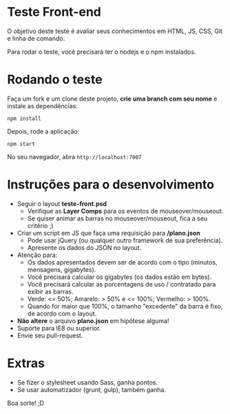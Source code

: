 # Teste Front-end

O objetivo deste teste é avaliar seus conhecimentos em HTML, JS, CSS, Git e linha de comando.

Para rodar o teste, você precisará ter o nodejs e o npm instalados.

# Rodando o teste

Faça um fork e um clone deste projeto, **crie uma branch com seu nome** e instale as dependências:

`npm install`

Depois, rode a aplicação:

`npm start`

No seu navegador, abra `http://localhost:7007`

# Instruções para o desenvolvimento

- Seguir o layout **teste-front.psd**
    + Verifique as **Layer Comps** para os eventos de mouseover/mouseout.
    + Se quiser animar as barras no mouseover/mouseout, fica a seu critério ;)
- Criar um script em JS que faça uma requisição para **/plano.json**
    + Pode usar jQuery (ou qualquer outro framework de sua preferência).
    + Apresente os dados do JSON no layout.
- Atenção para:
    + Os dados apresentados devem ser de acordo com o tipo (minutos, mensagens, gigabytes).
    + Você precisará calcular os gigabytes (os dados estão em bytes).
    + Você precisará calcular as porcentagens de uso / contratado para exibir as barras.
    + Verde: <= 50%; Amarelo: > 50% e <= 100%; Vermelho: > 100%.
    + Quando for maior que 100%, o tamanho "excedente" da barra é fixo, de acordo com o layout.
- **Não altere** o arquivo **plano.json** em hipótese alguma!
- Suporte para IE8 ou superior.
- Envie seu pull-request.

# Extras

- Se fizer o stylesheet usando Sass, ganha pontos.
- Se usar automatizador (grunt, gulp), também ganha.

Boa sorte! ;D
